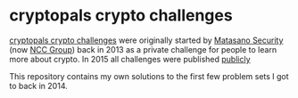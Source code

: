 # cryptopals crypto challenges

[cryptopals crypto challenges](https://cryptopals.com/) were originally started by [Matasano Security](https://twitter.com/matasano) (now [NCC Group](https://www.nccgroup.trust/us/)) back in 2013 as a private challenge for people to learn more about crypto.
In 2015 all challenges were published [publicly](https://cryptopals.com/)

This repository contains my own solutions to the first few problem sets I got to back in 2014.
